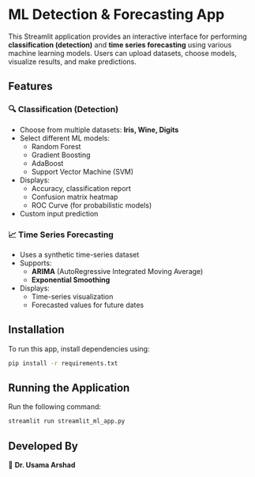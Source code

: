 # ML Detection & Forecasting App

This Streamlit application provides an interactive interface for performing **classification (detection)** and **time series forecasting** using various machine learning models. Users can upload datasets, choose models, visualize results, and make predictions.

## Features

### 🔍 Classification (Detection)
- Choose from multiple datasets: **Iris, Wine, Digits**
- Select different ML models:
  - Random Forest
  - Gradient Boosting
  - AdaBoost
  - Support Vector Machine (SVM)
- Displays:
  - Accuracy, classification report
  - Confusion matrix heatmap
  - ROC Curve (for probabilistic models)
- Custom input prediction

### 📈 Time Series Forecasting
- Uses a synthetic time-series dataset
- Supports:
  - **ARIMA** (AutoRegressive Integrated Moving Average)
  - **Exponential Smoothing**
- Displays:
  - Time-series visualization
  - Forecasted values for future dates

## Installation

To run this app, install dependencies using:

```sh
pip install -r requirements.txt
```

## Running the Application

Run the following command:

```sh
streamlit run streamlit_ml_app.py
```

## Developed By
🚀 **Dr. Usama Arshad**

